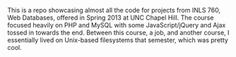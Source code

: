 This is a repo showcasing almost all the code for projects from INLS 760, Web Databases, offered in Spring 2013 at UNC Chapel Hill. The course focused heavily on PHP and MySQL with some JavaScript/jQuery and Ajax tossed in towards the end. Between this course, a job, and another course, I essentially lived on Unix-based filesystems that semester, which was pretty cool.
